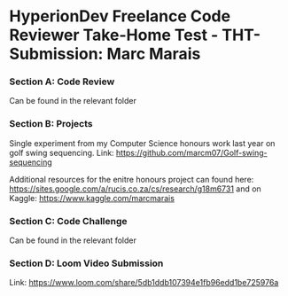 # HyperionDev Freelance Code Reviewer Take-Home Test - THT-Submission: Marc Marais

### Section A: Code Review
Can be found in the relevant folder

### Section B: Projects
Single experiment from my Computer Science honours work last year on golf swing sequencing.
Link: https://github.com/marcm07/Golf-swing-sequencing 

Additional resources for the enitre honours project can found here: https://sites.google.com/a/rucis.co.za/cs/research/g18m6731 and on Kaggle: https://www.kaggle.com/marcmarais 

### Section C: Code Challenge
Can be found in the relevant folder


### Section D: Loom Video Submission 
Link: https://www.loom.com/share/5db1ddb107394e1fb96edd1be725976a 
